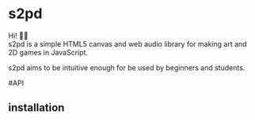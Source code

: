 # s2pd

Hi! 👋🌈  
s2pd is a simple HTML5 canvas and web audio library for making art and 2D games in JavaScript.

s2pd aims to be intuitive enough for be used by beginners and students.

#API

<h2>installation</h2>

